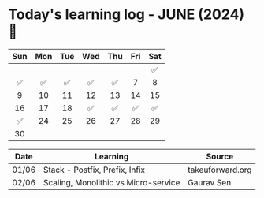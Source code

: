 # Today's learning log - JUNE (2024) 📆

|	Sun	|	Mon	|	Tue	|	Wed	|	Thu	|	Fri	|	Sat	|
| :---: | :---: | :---: | :---: | :---: | :---: | :---: |
|		|		|		|		|		|		|	✅ |
|	✅ | ✅ |	✅ | ✅ |	✅ | 7 | 8 |
|	9	|	10	|	11	|	12	|	13	|	14	|	15	|
|	16	|	17	|	18	|	✅	|	✅	|	✅	|	✅	|
|	✅	|	24	|	25	|	26	|	27	|	28	|	29	|
|	30	|		|		|		|		|		|		|


| Date | Learning | Source |
|------|----------|--------|
| 01/06 | Stack - Postfix, Prefix, Infix | takeuforward.org |
| 02/06 | Scaling, Monolithic vs Micro-service | Gaurav Sen |

